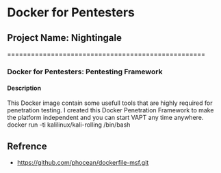 # Docker for Pentesters
## Project Name: Nightingale
==================================================
### Docker for Pentesters: Pentesting Framework 

#### Description
This Docker image contain some usefull tools that are highly required for penetration testing. I created this Docker Penetration Framework to make the platform independent and you can start VAPT any time anywhere. 
docker run -ti kalilinux/kali-rolling /bin/bash



## Refrence 
- https://github.com/phocean/dockerfile-msf.git